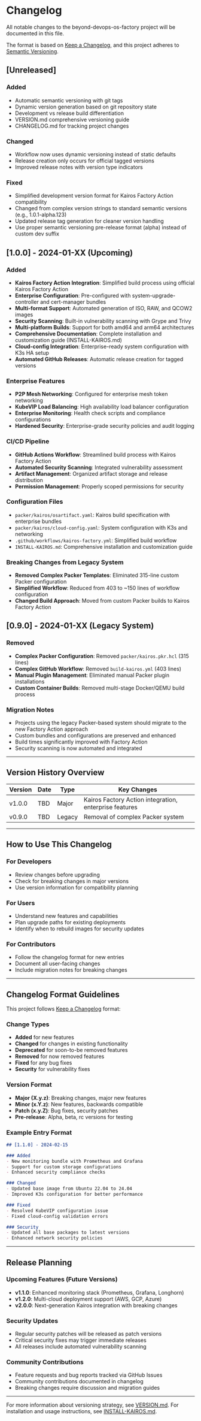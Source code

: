 # Changelog

All notable changes to the beyond-devops-os-factory project will be documented in this file.

The format is based on [Keep a Changelog](https://keepachangelog.com/en/1.0.0/),
and this project adheres to [Semantic Versioning](https://semver.org/spec/v2.0.0.html).

## [Unreleased]

### Added
- Automatic semantic versioning with git tags
- Dynamic version generation based on git repository state
- Development vs release build differentiation
- VERSION.md comprehensive versioning guide
- CHANGELOG.md for tracking project changes

### Changed
- Workflow now uses dynamic versioning instead of static defaults
- Release creation only occurs for official tagged versions
- Improved release notes with version type indicators

### Fixed
- Simplified development version format for Kairos Factory Action compatibility
- Changed from complex version strings to standard semantic versions (e.g., 1.0.1-alpha.123)
- Updated release tag generation for cleaner version handling
- Use proper semantic versioning pre-release format (alpha) instead of custom dev suffix

## [1.0.0] - 2024-01-XX (Upcoming)

### Added
- **Kairos Factory Action Integration**: Simplified build process using official Kairos Factory Action
- **Enterprise Configuration**: Pre-configured with system-upgrade-controller and cert-manager bundles
- **Multi-format Support**: Automated generation of ISO, RAW, and QCOW2 images
- **Security Scanning**: Built-in vulnerability scanning with Grype and Trivy
- **Multi-platform Builds**: Support for both amd64 and arm64 architectures
- **Comprehensive Documentation**: Complete installation and customization guide (INSTALL-KAIROS.md)
- **Cloud-config Integration**: Enterprise-ready system configuration with K3s HA setup
- **Automated GitHub Releases**: Automatic release creation for tagged versions

### Enterprise Features
- **P2P Mesh Networking**: Configured for enterprise mesh token networking
- **KubeVIP Load Balancing**: High availability load balancer configuration
- **Enterprise Monitoring**: Health check scripts and compliance configurations
- **Hardened Security**: Enterprise-grade security policies and audit logging

### CI/CD Pipeline
- **GitHub Actions Workflow**: Streamlined build process with Kairos Factory Action
- **Automated Security Scanning**: Integrated vulnerability assessment
- **Artifact Management**: Organized artifact storage and release distribution
- **Permission Management**: Properly scoped permissions for security

### Configuration Files
- `packer/kairos/osartifact.yaml`: Kairos build specification with enterprise bundles
- `packer/kairos/cloud-config.yaml`: System configuration with K3s and networking
- `.github/workflows/kairos-factory.yml`: Simplified build workflow
- `INSTALL-KAIROS.md`: Comprehensive installation and customization guide

### Breaking Changes from Legacy System
- **Removed Complex Packer Templates**: Eliminated 315-line custom Packer configuration
- **Simplified Workflow**: Reduced from 403 to ~150 lines of workflow configuration
- **Changed Build Approach**: Moved from custom Packer builds to Kairos Factory Action

## [0.9.0] - 2024-01-XX (Legacy System)

### Removed
- **Complex Packer Configuration**: Removed `packer/kairos.pkr.hcl` (315 lines)
- **Complex GitHub Workflow**: Removed `build-kairos.yml` (403 lines)
- **Manual Plugin Management**: Eliminated manual Packer plugin installations
- **Custom Container Builds**: Removed multi-stage Docker/QEMU build process

### Migration Notes
- Projects using the legacy Packer-based system should migrate to the new Factory Action approach
- Custom bundles and configurations are preserved and enhanced
- Build times significantly improved with Factory Action
- Security scanning is now automated and integrated

---

## Version History Overview

| Version | Date | Type | Key Changes |
|---------|------|------|-------------|
| v1.0.0 | TBD | Major | Kairos Factory Action integration, enterprise features |
| v0.9.0 | TBD | Legacy | Removal of complex Packer system |

---

## How to Use This Changelog

### For Developers
- Review changes before upgrading
- Check for breaking changes in major versions
- Use version information for compatibility planning

### For Users
- Understand new features and capabilities
- Plan upgrade paths for existing deployments
- Identify when to rebuild images for security updates

### For Contributors
- Follow the changelog format for new entries
- Document all user-facing changes
- Include migration notes for breaking changes

---

## Changelog Format Guidelines

This project follows [Keep a Changelog](https://keepachangelog.com/) format:

### Change Types
- **Added** for new features
- **Changed** for changes in existing functionality
- **Deprecated** for soon-to-be removed features
- **Removed** for now removed features
- **Fixed** for any bug fixes
- **Security** for vulnerability fixes

### Version Format
- **Major (X.y.z)**: Breaking changes, major new features
- **Minor (x.Y.z)**: New features, backwards compatible
- **Patch (x.y.Z)**: Bug fixes, security patches
- **Pre-release**: Alpha, beta, rc versions for testing

### Example Entry Format
```markdown
## [1.1.0] - 2024-02-15

### Added
- New monitoring bundle with Prometheus and Grafana
- Support for custom storage configurations
- Enhanced security compliance checks

### Changed
- Updated base image from Ubuntu 22.04 to 24.04
- Improved K3s configuration for better performance

### Fixed
- Resolved KubeVIP configuration issue
- Fixed cloud-config validation errors

### Security
- Updated all base packages to latest versions
- Enhanced network security policies
```

---

## Release Planning

### Upcoming Features (Future Versions)
- **v1.1.0**: Enhanced monitoring stack (Prometheus, Grafana, Longhorn)
- **v1.2.0**: Multi-cloud deployment support (AWS, GCP, Azure)
- **v2.0.0**: Next-generation Kairos integration with breaking changes

### Security Updates
- Regular security patches will be released as patch versions
- Critical security fixes may trigger immediate releases
- All releases include automated vulnerability scanning

### Community Contributions
- Feature requests and bug reports tracked via GitHub Issues
- Community contributions documented in changelog
- Breaking changes require discussion and migration guides

---

For more information about versioning strategy, see [VERSION.md](VERSION.md).
For installation and usage instructions, see [INSTALL-KAIROS.md](INSTALL-KAIROS.md).